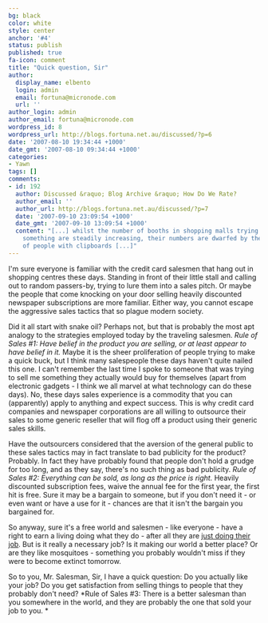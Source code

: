 ```yaml
---
bg: black
color: white
style: center
anchor: '#4'
status: publish
published: true
fa-icon: comment
title: "Quick question, Sir"
author:
  display_name: elbento
  login: admin
  email: fortuna@micronode.com
  url: ''
author_login: admin
author_email: fortuna@micronode.com
wordpress_id: 8
wordpress_url: http://blogs.fortuna.net.au/discussed/?p=6
date: '2007-08-10 19:34:44 +1000'
date_gmt: '2007-08-10 09:34:44 +1000'
categories:
- Yawn
tags: []
comments:
- id: 192
  author: Discussed &raquo; Blog Archive &raquo; How Do We Rate?
  author_email: ''
  author_url: http://blogs.fortuna.net.au/discussed/?p=7
  date: '2007-09-10 23:09:54 +1000'
  date_gmt: '2007-09-10 13:09:54 +1000'
  content: "[...] whilst the number of booths in shopping malls trying to sell you
    something are steadily increasing, their numbers are dwarfed by the proliferation
    of people with clipboards [...]"
---
```


I'm sure everyone is familiar with the credit card salesmen that hang out in shopping centres these days. Standing in front of their little stall and calling out to random passers-by, trying to lure them into a sales pitch. Or maybe the people that come knocking on your door selling heavily discounted newspaper subscriptions are more familiar. Either way, you cannot escape the aggressive sales tactics that so plague modern society.

Did it all start with snake oil? Perhaps not, but that is probably the most apt analogy to the strategies employed today by the traveling salesmen. *Rule of Sales #1: Have belief in the product you are selling, or at least appear to have belief in it.* Maybe it is the sheer proliferation of people trying to make a quick buck, but I think many salespeople these days haven't quite nailed this one. I can't remember the last time I spoke to someone that was trying to sell me something they actually would buy for themselves (apart from electronic gadgets - I think we all marvel at what technology can do these days). No, these days sales experience is a commodity that you can (apparently) apply to anything and expect success. This is why credit card companies and newspaper corporations are all willing to outsource their sales to some generic reseller that will flog off a product using their generic sales skills.

Have the outsourcers considered that the aversion of the general public to these sales tactics may in fact translate to bad publicity for the product? Probably. In fact they have probably found that people don't hold a grudge for too long, and as they say, there's no such thing as bad publicity. *Rule of Sales #2: Everything can be sold, as long as the price is right.* Heavily discounted subscription fees, waive the annual fee for the first year, the first hit is free. Sure it may be a bargain to someone, but if you don't need it - or even want or have a use for it - chances are that it isn't the bargain you bargained for.

So anyway, sure it's a free world and salesmen - like everyone - have a right to earn a living doing what they do - after all they are [just doing their job]. But is it really a necessary job? Is it making our world a better place? Or are they like mosquitoes - something you probably wouldn't miss if they were to become extinct tomorrow.

So to you, Mr. Salesman, Sir, I have a quick question: Do you actually like your job? Do you get satisfaction from selling things to people that they probably don't need? *Rule of Sales #3: There is a better salesman than you somewhere in the world, and they are probably the one that sold your job to you. *

[just doing their job]: http://blogs.fortuna.net.au/discussed/?p=5
